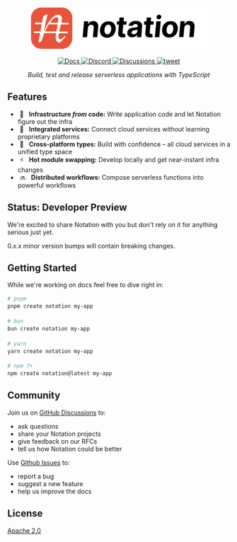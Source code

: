 <br />

<p align="center">
  <a href="https://www.notation.dev">
    <picture>
      <source media="(prefers-color-scheme: dark)" srcset=".github/assets/notation-logo-dark.svg">
      <source media="(prefers-color-scheme: light)" srcset=".github/assets/notation-logo.svg">
      <img alt="Notation Logo" src=".github/assets/notation-logo.svg">
    </picture>
  </a>
</p>

<p align="center">
  <a href="https://www.notation.dev/docs/">
    <img alt="Docs" src="https://img.shields.io/badge/docs-get%20started-brightgreen"/>
  </a>
  <a href="https://discord.gg/mGzDWShPzm">
    <img alt="Discord" src="https://img.shields.io/discord/1154880135678406676">
  </a>
  <a href="https://github.com/notation-dev/notation/discussions">
    <img alt="Discussions" src="https://img.shields.io/github/discussions/notation-dev/notation"/>
  </a>
  <a href="https://twitter.com/intent/tweet?url=https://www.notation.dev">
    <img alt="tweet" src="https://img.shields.io/twitter/url/http/shields.io.svg?style=social"/>
  </a>
</p>

<p align="center"><em>Build, test and release serverless applications with TypeScript</em></p>

## Features

- &nbsp;🧩&nbsp;&nbsp; **Infrastructure _from_ code:** Write application code and let Notation figure out the infra
- &nbsp;🔗&nbsp;&nbsp; **Integrated services:** Connect cloud services without learning proprietary platforms
- &nbsp;🤝&nbsp;&nbsp; **Cross-platform types:** Build with confidence – all cloud services in a unified type space
- &nbsp;⚡️&nbsp;&nbsp; **Hot module swapping:** Develop locally and get near-instant infra changes
- &nbsp;🔜&nbsp;&nbsp; **Distributed workflows:** Compose serverless functions into powerful workflows

## Status: Developer Preview

We're excited to share Notation with you but don't rely on it for anything serious just yet.

0.x.x minor version bumps will contain breaking changes.

## Getting Started

While we're working on docs feel free to dive right in:

```sh
# pnpm
pnpm create notation my-app

# bun
bun create notation my-app

# yarn
yarn create notation my-app

# npm 7+
npm create notation@latest my-app
```

## Community

Join us on [GitHub Discussions](https://github.com/notation-dev/notation/discussions) to:

- ask questions
- share your Notation projects
- give feedback on our RFCs
- tell us how Notation could be better

Use [Github Issues](https://github.com/notation-dev/notation/issues/new) to:

- report a bug
- suggest a new feature
- help us improve the docs

## License

[Apache 2.0](https://choosealicense.com/licenses/apache-2.0/)
